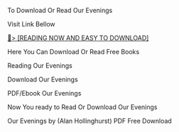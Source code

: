 To Download Or Read Our Evenings

Visit Link Bellow

<a href="https://uk.ebookarea.xyz/?book=209891406-our-evenings">📖&gt; [READING NOW AND EASY TO DOWNLOAD]</a>

Here You Can Download Or Read Free Books

Reading Our Evenings

Download Our Evenings

PDF/Ebook Our Evenings

Now You ready to Read Or Download Our Evenings

Our Evenings by (Alan Hollinghurst) PDF Free Download
